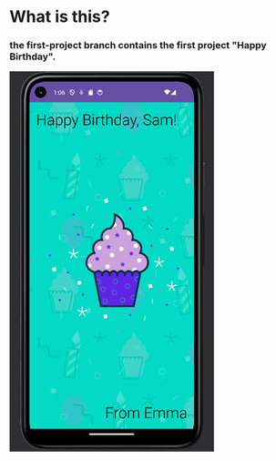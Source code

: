 # What is this? 


### the first-project branch contains the first project "Happy Birthday".
![Picture for my project](./images/first-project-android.png)

